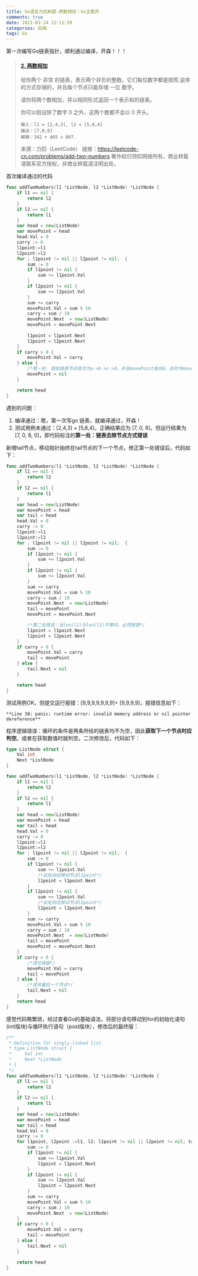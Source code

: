 ```yaml
---
title: Go语言力扣刷题-两数相加｜Go主题月
comments: true
date: 2021-03-24 12:11:59
categories: 后端
tags: Go
---
```




第一次编写Go链表指针，顺利通过编译，开森！！！

> #### [2. 两数相加](https://leetcode-cn.com/problems/add-two-numbers/)
>
> 给你两个 非空 的链表，表示两个非负的整数。它们每位数字都是按照 逆序 的方式存储的，并且每个节点只能存储 一位 数字。
>
> 请你将两个数相加，并以相同形式返回一个表示和的链表。
>
> 你可以假设除了数字 0 之外，这两个数都不会以 0 开头。
>
> ```
> 输入：l1 = [2,4,3], l2 = [5,6,4]
> 输出：[7,0,8]
> 解释：342 + 465 = 807.
> ```
>
> 来源：力扣（LeetCode）
> 链接：https://leetcode-cn.com/problems/add-two-numbers
> 著作权归领扣网络所有。商业转载请联系官方授权，非商业转载请注明出处。

首次编译通过的代码

```go
func addTwoNumbers(l1 *ListNode, l2 *ListNode) *ListNode {
    if l1 == nil {
        return l2
    }
    if l2 == nil {
        return l1
    }
    var head = new(ListNode)
    var movePoint = head
    head.Val = 0
    carry := 0
    l1point:=l1
    l2point:=l2
    for ; l1point != nil || l2point != nil;  {
        sum := 0
        if l1point != nil {
            sum += l1point.Val
        }
        if l2point != nil {
            sum += l2point.Val
        }
        sum += carry
        movePoint.Val = sum % 10
        carry = sum / 10
        movePoint.Next  = new(ListNode)
        movePoint = movePoint.Next
        
        l1point = l1point.Next
        l2point = l2point.Next
    } 
    if carry > 0 {
        movePoint.Val = carry
    } else {
        /*第一处: 假如链表节点依次为a->b->c->d，并且movePoint指向d，此时令movePoint=nil并不会将最后的接点移除，而应设c.Next = nil*/
        movePoint = nil
    }

    return head
}
```

遇到的问题：

1.  编译通过：嗯，第一次写go 链表，就编译通过，开森！
2.  测试用例未通过：[2,4,3] + [5,6,4]，正确结果应为 [7, 0, 8]，但运行结果为 [7, 0, 8, 0]，即代码标注的**第一处：链表去除节点方式错误**

新增tail节点，移动指针始终在tail节点的下一个节点，修正第一处错误后，代码如下：

```go
func addTwoNumbers(l1 *ListNode, l2 *ListNode) *ListNode {
    if l1 == nil {
        return l2
    }
    if l2 == nil {
        return l1
    }
    var head = new(ListNode)
    var movePoint = head
    var tail = head
    head.Val = 0
    carry := 0
    l1point:=l1
    l2point:=l2
    for ; l1point != nil || l2point != nil;  {
        sum := 0
        if l1point != nil {
            sum += l1point.Val
        }
        if l2point != nil {
            sum += l2point.Val
        }
        sum += carry
        movePoint.Val = sum % 10
        carry = sum / 10
        movePoint.Next  = new(ListNode)
        tail = movePoint
        movePoint = movePoint.Next

        /*第二处错误：当len(l1)与len(l2)不等时，必然报错*/
        l1point = l1point.Next
        l2point = l2point.Next
    } 
    if carry > 0 {
        movePoint.Val = carry
        tail = movePoint
    } else {
        tail.Next = nil
    }

    return head
}
```

测试用例OK，但提交运行报错：[9,9,9,9,9,9,9]+ [9,9,9,9]，报错信息如下：

```shell
**Line 38: panic: runtime error: invalid memory address or nil pointer dereference**
```

程序逻辑错误：循环的条件是两条所给的链表均不为空，因此**获取下一个节点时应判空**。或者在获取数值时就判空。二次修改后，代码如下：

```go
type ListNode struct {
    Val int
    Next *ListNode
}

func addTwoNumbers(l1 *ListNode, l2 *ListNode) *ListNode {
    if l1 == nil {
        return l2
    }
    if l2 == nil {
        return l1
    }
    var head = new(ListNode)
    var movePoint = head
    var tail = head
    head.Val = 0
    carry := 0
    l1point:=l1
    l2point:=l2
    for ; l1point != nil || l2point != nil;  {
        sum := 0
        if l1point != nil {
            sum += l1point.Val
            /*此处向后移动节点l1point*/
            l1point = l1point.Next
        }
        if l2point != nil {
            sum += l2point.Val
            /*此处向后移动节点l2point*/
            l2point = l2point.Next
        }
        sum += carry
        movePoint.Val = sum % 10
        carry = sum / 10
        movePoint.Next  = new(ListNode)
        tail = movePoint
        movePoint = movePoint.Next
    } 
    if carry > 0 {
        /*进位保留*/
        movePoint.Val = carry
        tail = movePoint
    } else {
        /*舍弃最后一个节点*/
        tail.Next = nil
    }
    return head
}
```



感觉代码略繁琐，经过查看Go的基础语法，将部分语句移动到for的初始化语句(init版块)与循环执行语句（post版块），修改后的最终版：

```go
/**
 * Definition for singly-linked list.
 * type ListNode struct {
 *     Val int
 *     Next *ListNode
 * }
 */
func addTwoNumbers(l1 *ListNode, l2 *ListNode) *ListNode {
    if l1 == nil {
        return l2
    }
    if l2 == nil {
        return l1
    }
    var head = new(ListNode)
    var movePoint = head
    var tail = head
    head.Val = 0
    carry := 0
    for l1point, l2point :=l1, l2; l1point != nil || l2point != nil; tail, movePoint = movePoint, movePoint.Next {
        sum := 0
        if l1point != nil {
            sum += l1point.Val
            l1point = l1point.Next
        }
        if l2point != nil {
            sum += l2point.Val
            l2point = l2point.Next
        }
        sum += carry
        movePoint.Val = sum % 10
        carry = sum / 10
        movePoint.Next  = new(ListNode)
    } 
    if carry > 0 {
        movePoint.Val = carry
        tail = movePoint
    } else {
        tail.Next = nil
    }

    return head
}
```



